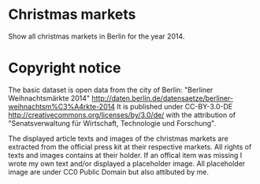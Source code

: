 Christmas markets
=================

Show all christmas markets in Berlin for the year 2014.

Copyright notice
================

The basic dataset is open data from the city of Berlin: "Berliner Weihnachtsmärkte 2014" http://daten.berlin.de/datensaetze/berliner-weihnachtsm%C3%A4rkte-2014 It is published under CC-BY-3.0-DE http://creativecommons.org/licenses/by/3.0/de/ with the attribution of "Senatsverwaltung für Wirtschaft, Technologie und Forschung".

The displayed article texts and images of the christmas markets are extracted from the official press kit at their respective markets. All rights of texts and images contains at their holder. If an offical item was missing I wrote my own text and/or displayed a placeholder image. All placeholder image are under CC0 Public Domain but also attibuted by me.

